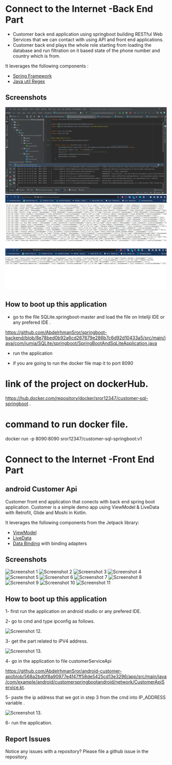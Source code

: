 # Connect to the Internet -Back End Part
* Customer back end application using springboot building RESTful Web Services that we can contact with using API and  front end applications.
* Customer back end plays the whole role starting from loading the database and run filtration on it based state of the phone number and country which is from.


 It leverages the following components :

* [Spring Framework](https://spring.io/projects/spring-framework)
* [Java util Regex](https://docs.oracle.com/javase/7/docs/api/java/util/regex/package-summary.html)

 
 ## Screenshots

![Screenshot 1](screenshots/spring_app_run.JPG)
![Screenshot 2](screenshots/running_1.JPG)
![Screenshot 3](screenshots/running_2.JPG)





 
## How to boot up this application  
* go to the file SQLite.springboot-master and load the file on Inteliji IDE  or any prefered IDE .

https://github.com/AbdelrhmanSror/springboot-backend/blob/8e78bed0b92a6cd267679e286b7c6d92d10433a5/src/main/java/com/jumia/SQLite/springboot/SpringBootAndSqLiteApplication.java

* run the application

* if you are going to run the docker file map it to port 8090

# link of the project on dockerHub.
  
  https://hub.docker.com/repository/docker/sror12347/customer-sql-springboot .
  
# command to run docker file.
docker run -p 8090:8090 sror12347/customer-sql-springboot:v1


# Connect to the Internet -Front End Part


## android Customer Api
Customer front end application that conects with back end spring boot application.
Customer is a simple demo app using ViewModel & LiveData with Retrofit, Glide and Moshi in Kotlin.

It leverages the following components from the Jetpack library:

* [ViewModel](https://developer.android.com/topic/libraries/architecture/viewmodel)
* [LiveData](https://developer.android.com/topic/libraries/architecture/livedata)
* [Data Binding](https://developer.android.com/topic/libraries/data-binding/) with binding adapters

## Screenshots

![Screenshot 1](screenshots/Screenshot_20210719-163310_Customers.jpg)
![Screenshot 2](screenshots/Screenshot_20210719-163315_Customers.jpg)
![Screenshot 3](screenshots/Screenshot_20210719-163322_Customers.jpg)
![Screenshot 4](screenshots/Screenshot_20210719-163327_Customers.jpg)
![Screenshot 5](screenshots/Screenshot_20210719-163334_Customers.jpg)
![Screenshot 6](screenshots/Screenshot_20210719-163338_Customers.jpg)
![Screenshot 7](screenshots/Screenshot_20210719-163405_Customers.jpg)
![Screenshot 8](screenshots/Screenshot_20210719-163413_Customers.jpg)
![Screenshot 9](screenshots/Screenshot_20210719-163416_Customers.jpg)
![Screenshot 10](screenshots/Screenshot_20210719-163421_Customers.jpg)
![Screenshot 11](screenshots/Screenshot_20210719-163424_Customers.jpg)





## How to boot up this application  
1- first run the application on android studio or any prefered IDE.


2- go to cmd and type ipconfig as follows.

  ![Screenshot 12](screenshots/cmd.JPG).
  
3- get the part related to iPV4 address.

  ![Screenshot 13](screenshots/ip.JPG).
  
4- go in the application to file customerServiceApi

   https://github.com/AbdelrhmanSror/android-customer-api/blob/568a2bd0f8a90977e4f47ff58de5425cd13e3296/app/src/main/java/com/example/android/customerspringbootandroid/network/CustomerApiService.kt.
   
   
5- paste the ip address that we got in step 3 from the cmd  into IP_ADDRESS variable .
   
   ![Screenshot 13](screenshots/ip_address_variable.JPG).
   
   
6- run the application.



## Report Issues
Notice any issues with a repository? Please file a github issue in the repository.
